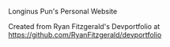 Longinus Pun's Personal Website

Created from Ryan Fitzgerald's Devportfolio at https://github.com/RyanFitzgerald/devportfolio
